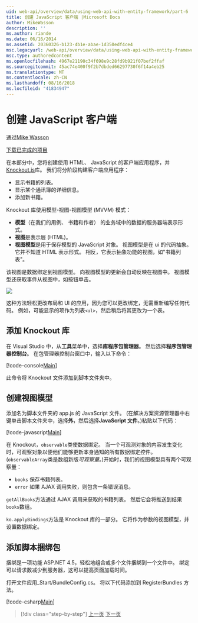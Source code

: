 ```yaml
---
uid: web-api/overview/data/using-web-api-with-entity-framework/part-6
title: 创建 JavaScript 客户端 |Microsoft Docs
author: MikeWasson
description: ''
ms.author: riande
ms.date: 06/16/2014
ms.assetid: 20360326-b123-4b1e-abae-1d350edf4ce4
msc.legacyurl: /web-api/overview/data/using-web-api-with-entity-framework/part-6
msc.type: authoredcontent
ms.openlocfilehash: 4967e21190c34f698e9c28fd9b921f07bef2ffaf
ms.sourcegitcommit: 45ac74e400f9f2b7dbded66297730f6f14a4eb25
ms.translationtype: MT
ms.contentlocale: zh-CN
ms.lasthandoff: 08/16/2018
ms.locfileid: "41834947"
---
```

<a name="create-the-javascript-client"></a>创建 JavaScript 客户端
====================
通过[Mike Wasson](https://github.com/MikeWasson)

[下载已完成的项目](https://github.com/MikeWasson/BookService)

在本部分中，您将创建使用 HTML、 JavaScript 的客户端应用程序，并[Knockout.js](http://knockoutjs.com/)库。 我们将分阶段构建客户端应用程序：

- 显示书籍的列表。
- 显示某个通讯簿的详细信息。
- 添加新书籍。

Knockout 库使用模型-视图-视图模型 (MVVM) 模式：

- **模型**（在我们的用例、 书籍和作者） 的业务域中的数据的服务器端表示形式。
- **视图**是表示层 (HTML)。
- **视图模型**是用于保存模型的 JavaScript 对象。 视图模型是在 ui 的代码抽象。 它并不知道 HTML 表示形式。 相反，它表示抽象功能的视图，如&quot;书籍列表&quot;。

该视图是数据绑定到视图模型。 向视图模型的更新会自动反映在视图中。 视图模型还获取事件从视图中，如按钮单击。

![](part-6/_static/image1.png)

这种方法轻松更改布局和 UI 的应用，因为您可以更改绑定，无需重新编写任何代码。 例如，可能显示的项作为列表`<ul>`，然后稍后将其更改为一个表。

## <a name="add-the-knockout-library"></a>添加 Knockout 库

在 Visual Studio 中，从**工具**菜单中，选择**库程序包管理器**。 然后选择**程序包管理器控制台**。 在包管理器控制台窗口中，输入以下命令：

[!code-console[Main](part-6/samples/sample1.cmd)]

此命令将 Knockout 文件添加到脚本文件夹中。

## <a name="create-the-view-model"></a>创建视图模型

添加名为脚本文件夹的 app.js 的 JavaScript 文件。 (在解决方案资源管理器中右键单击脚本文件夹中，选择**外**，然后选择**JavaScript 文件**。)粘贴以下代码：

[!code-javascript[Main](part-6/samples/sample2.js)]

在 Knockout，`observable`类使数据绑定。 当一个可观测对象的内容发生变化时，可观察对象以便他们能够更新本身通知的所有数据绑定控件。 (`observableArray`类是数组新版*可观察量*。)开始时，我们的视图模型具有两个可观察量：

- `books` 保存书籍列表。
- `error` 如果 AJAX 调用失败，则包含一条错误消息。

`getAllBooks`方法通过 AJAX 调用来获取的书籍列表。 然后它会将推送到结果`books`数组。

`ko.applyBindings`方法是 Knockout 库的一部分。 它将作为参数的视图模型，并设置数据绑定。

## <a name="add-a-script-bundle"></a>添加脚本捆绑包

捆绑是一项功能 ASP.NET 4.5，轻松地组合或多个文件捆绑到一个文件中。 绑定可以请求数减少到服务器，这可以提高页面加载时间。

打开文件应用\_Start/BundleConfig.cs。 将以下代码添加到 RegisterBundles 方法。

[!code-csharp[Main](part-6/samples/sample3.cs)]

> [!div class="step-by-step"]
> [上一页](part-5.md)
> [下一页](part-7.md)
